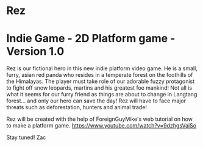 Rez
===========================================
Indie Game - 2D Platform game - Version 1.0
===========================================

Rez is our fictional hero in this new indie platform video game. He is a small, furry, asian red panda who resides in a temperate forest on the foothills of the Himalayas. The player must take role of our adorable fuzzy protagonist to fight off snow leopards, martins and his greatest foe mankind! Not all is what it seems for our furry friend as things are about to change in Langtang forest... and only our hero can save the day! Rez will have to face major threats such as deforestation, hunters and animal trade!

Rez will be created with the help of ForeignGuyMike's web tutorial on how to make a platform game.
https://www.youtube.com/watch?v=9dzhgsVaiSo

Stay tuned!
Zac
